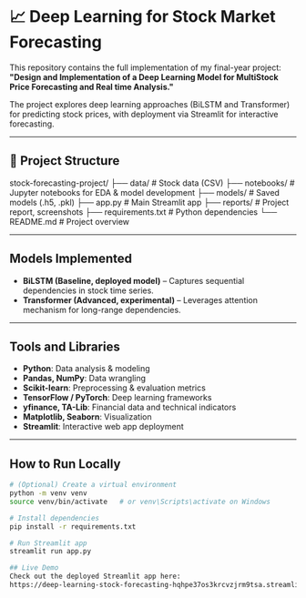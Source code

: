 # 📈 Deep Learning for Stock Market Forecasting

This repository contains the full implementation of my final-year project:  
**"Design and Implementation of a Deep Learning Model for MultiStock Price Forecasting and Real time Analysis."**

The project explores deep learning approaches (BiLSTM and Transformer) for predicting stock prices, with deployment via Streamlit for interactive forecasting.

---
## 📁 Project Structure

stock-forecasting-project/
├── data/ # Stock data (CSV)
├── notebooks/ # Jupyter notebooks for EDA & model development
├── models/ # Saved models (.h5, .pkl)
├── app.py # Main Streamlit app
├── reports/ # Project report, screenshots
├── requirements.txt # Python dependencies
└── README.md # Project overview

---

## Models Implemented
- **BiLSTM (Baseline, deployed model)** – Captures sequential dependencies in stock time series.  
- **Transformer (Advanced, experimental)** – Leverages attention mechanism for long-range dependencies.  

---

## Tools and Libraries
- **Python**: Data analysis & modeling  
- **Pandas, NumPy**: Data wrangling  
- **Scikit-learn**: Preprocessing & evaluation metrics  
- **TensorFlow / PyTorch**: Deep learning frameworks  
- **yfinance, TA-Lib**: Financial data and technical indicators  
- **Matplotlib, Seaborn**: Visualization  
- **Streamlit**: Interactive web app deployment  

---

## How to Run Locally
```bash
# (Optional) Create a virtual environment
python -m venv venv
source venv/bin/activate   # or venv\Scripts\activate on Windows

# Install dependencies
pip install -r requirements.txt

# Run Streamlit app
streamlit run app.py

## Live Demo
Check out the deployed Streamlit app here:  
https://deep-learning-stock-forecasting-hqhpe37os3krcvzjrm9tsa.streamlit.app/
